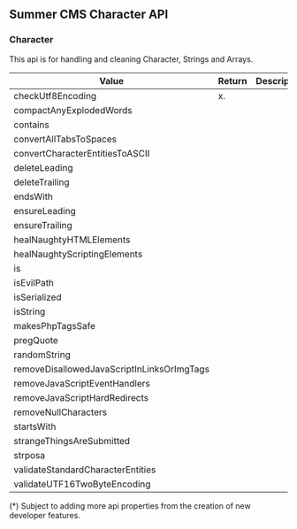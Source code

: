## Summer CMS Character API

### Character

This api is for handling and cleaning Character, Strings and Arrays.

Value | Return | Description
---|---|---
checkUtf8Encoding | x.
compactAnyExplodedWords | 
contains | 
convertAllTabsToSpaces | 
convertCharacterEntitiesToASCII | 
deleteLeading | 
deleteTrailing | 
endsWith | 
ensureLeading | 
ensureTrailing | 
healNaughtyHTMLElements | 
healNaughtyScriptingElements | 
is | 
isEvilPath | 
isSerialized | 
isString | 
makesPhpTagsSafe | 
pregQuote | 
randomString | 
removeDisallowedJavaScriptInLinksOrImgTags | 
removeJavaScriptEventHandlers | 
removeJavaScriptHardRedirects | 
removeNullCharacters | 
startsWith | 
strangeThingsAreSubmitted | 
strposa | 
validateStandardCharacterEntities | 
validateUTF16TwoByteEncoding | 

(*) Subject to adding more api properties from the creation of new developer features.
